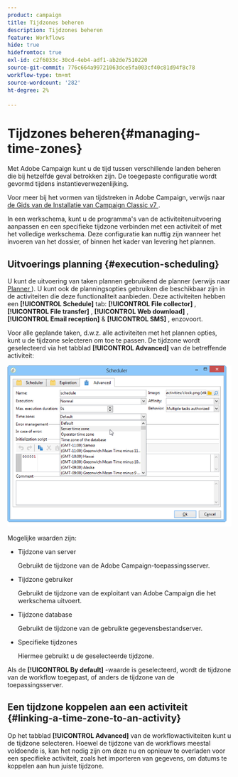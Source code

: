 ```yaml
---
product: campaign
title: Tijdzones beheren
description: Tijdzones beheren
feature: Workflows
hide: true
hidefromtoc: true
exl-id: c2f6033c-30cd-4eb4-adf1-ab2de7510220
source-git-commit: 776c664a99721063dce5fa003cf40c81d94f8c78
workflow-type: tm+mt
source-wordcount: '282'
ht-degree: 2%

---
```


# Tijdzones beheren{#managing-time-zones}



Met Adobe Campaign kunt u de tijd tussen verschillende landen beheren die bij hetzelfde geval betrokken zijn. De toegepaste configuratie wordt gevormd tijdens instantieverwezenlijking.

Voor meer bij het vormen van tijdstreken in Adobe Campaign, verwijs naar [ de Gids van de Installatie van Campaign Classic v7 ](../../installation/using/time-zone-management.md).

In een werkschema, kunt u de programma&#39;s van de activiteitenuitvoering aanpassen en een specifieke tijdzone verbinden met een activiteit of met het volledige werkschema. Deze configuratie kan nuttig zijn wanneer het invoeren van het dossier, of binnen het kader van levering het plannen.

## Uitvoerings planning {#execution-scheduling}

U kunt de uitvoering van taken plannen gebruikend de planner (verwijs naar [ Planner ](scheduler.md)). U kunt ook de planningsopties gebruiken die beschikbaar zijn in de activiteiten die deze functionaliteit aanbieden. Deze activiteiten hebben een **[!UICONTROL Schedule]** tab: **[!UICONTROL File collector]** , **[!UICONTROL File transfer]** , **[!UICONTROL Web download]** , **[!UICONTROL Email reception]** &amp; **[!UICONTROL SMS]** , enzovoort.

Voor alle geplande taken, d.w.z. alle activiteiten met het plannen opties, kunt u de tijdzone selecteren om toe te passen. De tijdzone wordt geselecteerd via het tabblad **[!UICONTROL Advanced]** van de betreffende activiteit:

![](assets/wf-timezone-in-a-box.png)

Mogelijke waarden zijn:

* Tijdzone van server

  Gebruikt de tijdzone van de Adobe Campaign-toepassingsserver.

* Tijdzone gebruiker

  Gebruikt de tijdzone van de exploitant van Adobe Campaign die het werkschema uitvoert.

* Tijdzone database

  Gebruikt de tijdzone van de gebruikte gegevensbestandserver.

* Specifieke tijdzones

  Hiermee gebruikt u de geselecteerde tijdzone.

Als de **[!UICONTROL By default]** -waarde is geselecteerd, wordt de tijdzone van de workflow toegepast, of anders de tijdzone van de toepassingsserver.

## Een tijdzone koppelen aan een activiteit {#linking-a-time-zone-to-an-activity}

Op het tabblad **[!UICONTROL Advanced]** van de workflowactiviteiten kunt u de tijdzone selecteren. Hoewel de tijdzone van de workflows meestal voldoende is, kan het nodig zijn om deze nu en opnieuw te overladen voor een specifieke activiteit, zoals het importeren van gegevens, om datums te koppelen aan hun juiste tijdzone.
